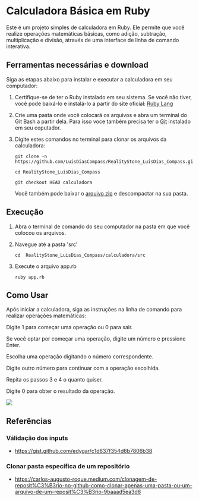 # Calculadora Básica em Ruby

Este é um projeto simples de calculadora em Ruby. Ele permite que você realize operações matemáticas básicas, como adição, subtração, multiplicação e divisão, através de uma interface de linha de comando interativa.

## Ferramentas necessárias e download

Siga as etapas abaixo para instalar e executar a calculadora em seu computador:

1. Certifique-se de ter o Ruby instalado em seu sistema. Se você não tiver, você pode baixá-lo e instalá-lo a partir do site oficial: [Ruby Lang](https://www.ruby-lang.org/)

2. Crie uma pasta onde você colocará os arquivos e abra um terminal do Git Bash a partir dela. Para isso voce também precisa ter o [Git](https://git-scm.com/) instalado em seu coputador.

3. Digite estes comandos no terminal para clonar os arquivos da calculadora:
   ```
   git clone -n https://github.com/LuisDiasCompass/RealityStone_LuisDias_Compass.git

   cd RealityStone_LuisDias_Compass

   git checkout HEAD calculadora
   ```

   Você também pode baixar o [arquivo zip](https://github.com/LuisDiasCompass/RealityStone_LuisDias_Compass/archive/refs/heads/main.zip) e descompactar na sua pasta.

## Execução
1. Abra o terminal de comando do seu computador na pasta em que você colocou os arquivos.

2. Navegue até a pasta 'src'
   ```
   cd  RealityStone_LuisDias_Compass/calculadora/src
   ```
3. Execute o arquivo app.rb
   ```
   ruby app.rb
   ```

## Como Usar
Após iniciar a calculadora, siga as instruções na linha de comando para realizar operações matemáticas:

Digite 1 para começar uma operação ou 0 para sair.

Se você optar por começar uma operação, digite um número e pressione Enter.

Escolha uma operação digitando o número correspondente.

Digite outro número para continuar com a operação escolhida.

Repita os passos 3 e 4 o quanto quiser.

Digite 0 para obter o resultado da operação.

<img src="https://lh3.googleusercontent.com/pw/AIL4fc80arCQXXpIW6c_aR1HBxb70XYi7kJ4liJmlTIpIjr_pjGFQ-_vPa_yLI-0kBxp_COdrcbW_rhRceSLLKu2uDgULJvzBxXA6VHx-Vrp4Xc2GptzXYU-YPJ5e823gFTBVvTX9wftXf_EnxxAHv50PANo=w841-h689-s-no?authuser=0" tittle="calculadora">

## Referências
### Válidação dos inputs
   * https://gist.github.com/edygar/c1d637f354d6b7806b38

### Clonar pasta específica de um repositório
   * https://carlos-augusto-roque.medium.com/clonagem-de-reposit%C3%B3rio-no-github-como-clonar-apenas-uma-pasta-ou-um-arquivo-de-um-reposit%C3%B3rio-9baaad5ea3d8